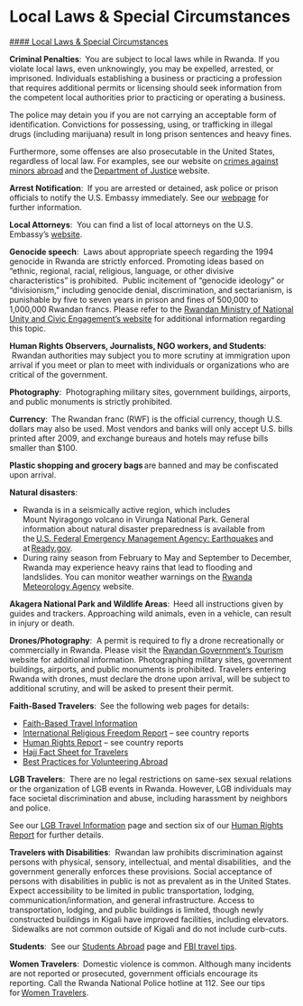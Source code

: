 # Local Laws & Special Circumstances

[#### Local Laws & Special Circumstances](javascript:void(0); "Local Laws & Special Circumstances")

**Criminal Penalties**:  You are subject to local laws while in Rwanda. If you violate local laws, even unknowingly, you may be expelled, arrested, or imprisoned. Individuals establishing a business or practicing a profession that requires additional permits or licensing should seek information from the competent local authorities prior to practicing or operating a business.

The police may detain you if you are not carrying an acceptable form of identification. Convictions for possessing, using, or trafficking in illegal drugs (including marijuana) result in long prison sentences and heavy fines.

Furthermore, some offenses are also prosecutable in the United States, regardless of local law. For examples, see our website on [crimes against minors abroad](http://travel.state.gov/content/passports/en/emergencies/arrest/criminalpenalties.html) and the [Department of Justice](https://travel.state.gov/content/travel/en/international-travel/International-Travel-Country-Information-Pages/Rwanda.html#ExternalPopup) website.

**Arrest Notification**:  If you are arrested or detained, ask police or prison officials to notify the U.S. Embassy immediately. See our [webpage](http://travel.state.gov/content/passports/english/emergencies/arrest.html) for further information.

**Local Attorneys**:  You can find a list of local attorneys on the U.S. Embassy’s [website](https://rw.usembassy.gov/u-s-citizen-services/).

**Genocide speech**:  Laws about appropriate speech regarding the 1994 genocide in Rwanda are strictly enforced. Promoting ideas based on “ethnic, regional, racial, religious, language, or other divisive characteristics” is prohibited.  Public incitement of “genocide ideology” or “divisionism,” including genocide denial, discrimination, and sectarianism, is punishable by five to seven years in prison and fines of 500,000 to 1,000,000 Rwandan francs. Please refer to the [Rwandan Ministry of National Unity and Civic Engagement’s website](https://www.minubumwe.gov.rw/) for additional information regarding this topic.

**Human Rights Observers, Journalists, NGO workers, and Students**:  Rwandan authorities may subject you to more scrutiny at immigration upon arrival if you meet or plan to meet with individuals or organizations who are critical of the government.

**Photography**:  Photographing military sites, government buildings, airports, and public monuments is strictly prohibited.

**Currency**:  The Rwandan franc (RWF) is the official currency, though U.S. dollars may also be used. Most vendors and banks will only accept U.S. bills printed after 2009, and exchange bureaus and hotels may refuse bills smaller than $100.

**Plastic shopping and grocery bags** are banned and may be confiscated upon arrival.

**Natural disasters**:

* Rwanda is in a seismically active region, which includes Mount Nyiragongo volcano in Virunga National Park. General information about natural disaster preparedness is available from the [U.S. Federal Emergency Management Agency: Earthquakes](https://www.fema.gov/earthquake) and at [Ready.gov](https://www.ready.gov/).
* During rainy season from February to May and September to December, Rwanda may experience heavy rains that lead to flooding and landslides. You can monitor weather warnings on the [Rwanda Meteorology Agency](https://www.meteorwanda.gov.rw/index.php?id=2) website.

**Akagera National Park and Wildlife Areas**:  Heed all instructions given by guides and trackers. Approaching wild animals, even in a vehicle, can result in injury or death.

**Drones/Photography**:  A permit is required to fly a drone recreationally or commercially in Rwanda. Please visit the [Rwandan Government’s Tourism](https://www.visitrwanda.com/facts/drones/) website for additional information. Photographing military sites, government buildings, airports, and public monuments is prohibited. Travelers entering Rwanda with drones, must declare the drone upon arrival, will be subject to additional scrutiny, and will be asked to present their permit.

**Faith-Based Travelers**:  See the following web pages for details:

* [Faith-Based Travel Information](https://travel.state.gov/content/travel/en/international-travel/before-you-go/travelers-with-special-considerations/faith-based-travel.html)
* [International Religious Freedom Report](https://www.state.gov/reports/2020-report-on-international-religious-freedom/) – see country reports
* [Human Rights Report](https://www.state.gov/reports/2021-country-reports-on-human-rights-practices/rwanda/) – see country reports
* [Hajj Fact Sheet for Travelers](http://travel.state.gov/content/passports/en/go/Hajj.html)
* [Best Practices for Volunteering Abroad](https://travel.state.gov/content/passports/en/go/volunteer.html)

**LGB Travelers**:  There are no legal restrictions on same-sex sexual relations or the organization of LGB events in Rwanda. However, LGB individuals may face societal discrimination and abuse, including harassment by neighbors and police.

See our [LGB Travel Information](/content/travel/en/international-travel/before-you-go/travelers-with-special-considerations/lgb.html) page and section six of our [Human Rights Report](https://www.state.gov/reports/2022-country-reports-on-human-rights-practices/rwanda/) for further details.

**Travelers with Disabilities**:  Rwandan law prohibits discrimination against persons with physical, sensory, intellectual, and mental disabilities,  and the government generally enforces these provisions. Social acceptance of persons with disabilities in public is not as prevalent as in the United States. Expect accessibility to be limited in public transportation, lodging, communication/information, and general infrastructure. Access to transportation, lodging, and public buildings is limited, though newly constructed buildings in Kigali have improved facilities, including elevators.  Sidewalks are not common outside of Kigali and do not include curb-cuts.

**Students**:  See our [Students Abroad](http://travel.state.gov/content/studentsabroad/en.html) page and [FBI travel tips](https://www.fbi.gov/file-repository/student-travel-brochure-pdf.pdf/view).

**Women Travelers**:  Domestic violence is common. Although many incidents are not reported or prosecuted, government officials encourage its reporting. Call the Rwanda National Police hotline at 112. See our tips for [Women Travelers](http://travel.state.gov/content/passports/english/go/Women.html).